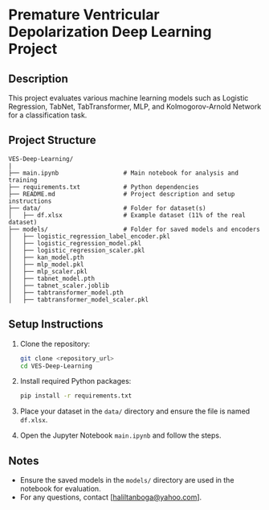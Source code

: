 # Premature Ventricular Depolarization Deep Learning Project

## Description
This project evaluates various machine learning models such as Logistic Regression, TabNet, TabTransformer, MLP, and Kolmogorov-Arnold Network for a classification task.

## Project Structure
```
VES-Deep-Learning/
|
├── main.ipynb                  # Main notebook for analysis and training
├── requirements.txt            # Python dependencies
├── README.md                   # Project description and setup instructions
├── data/                       # Folder for dataset(s)
│   ├── df.xlsx                 # Example dataset (11% of the real dataset)
├── models/                     # Folder for saved models and encoders
│   ├── logistic_regression_label_encoder.pkl
│   ├── logistic_regression_model.pkl
│   ├── logistic_regression_scaler.pkl
│   ├── kan_model.pth
│   ├── mlp_model.pkl
│   ├── mlp_scaler.pkl
│   ├── tabnet_model.pth
│   ├── tabnet_scaler.joblib
│   ├── tabtransformer_model.pth
│   ├── tabtransformer_model_scaler.pkl
```

## Setup Instructions

1. Clone the repository:
   ```bash
   git clone <repository_url>
   cd VES-Deep-Learning
   ```

2. Install required Python packages:
   ```bash
   pip install -r requirements.txt
   ```

3. Place your dataset in the `data/` directory and ensure the file is named `df.xlsx`.

4. Open the Jupyter Notebook `main.ipynb` and follow the steps.

## Notes
- Ensure the saved models in the `models/` directory are used in the notebook for evaluation.
- For any questions, contact [haliltanboga@yahoo.com].

